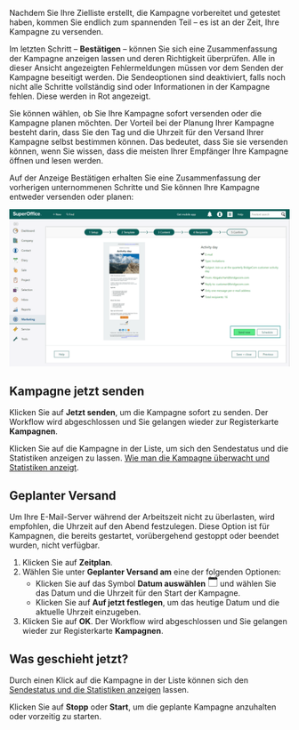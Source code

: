 <!-- markdownlint-disable-file MD041 -->
Nachdem Sie Ihre Zielliste erstellt, die Kampagne vorbereitet und getestet haben, kommen Sie endlich zum spannenden Teil – es ist an der Zeit, Ihre Kampagne zu versenden.

Im letzten Schritt – **Bestätigen** – können Sie sich eine Zusammenfassung der Kampagne anzeigen lassen und deren Richtigkeit überprüfen. Alle in dieser Ansicht angezeigten Fehlermeldungen müssen vor dem Senden der Kampagne beseitigt werden. Die Sendeoptionen sind deaktiviert, falls noch nicht alle Schritte vollständig sind oder Informationen in der Kampagne fehlen. Diese werden in Rot angezeigt.

Sie können wählen, ob Sie Ihre Kampagne sofort versenden oder die Kampagne planen möchten. Der Vorteil bei der Planung Ihrer Kampagne besteht darin, dass Sie den Tag und die Uhrzeit für den Versand Ihrer Kampagne selbst bestimmen können. Das bedeutet, dass Sie sie versenden können, wenn Sie wissen, dass die meisten Ihrer Empfänger Ihre Kampagne öffnen und lesen werden.

Auf der Anzeige Bestätigen erhalten Sie eine Zusammenfassung der vorherigen unternommenen Schritte und Sie können Ihre Kampagne entweder versenden oder planen:

![Auf der Anzeige Bestätigen erhalten Sie eine Zusammenfassung der vorherigen unternommenen Schritte und Sie können Ihre Kampagne entweder versenden oder planen -screenshot][img4]

## Kampagne jetzt senden

Klicken Sie auf **Jetzt senden**, um die Kampagne sofort zu senden. Der Workflow wird abgeschlossen und Sie gelangen wieder zur Registerkarte **Kampagnen**.

Klicken Sie auf die Kampagne in der Liste, um sich den Sendestatus und die Statistiken anzeigen zu lassen. [Wie man die Kampagne überwacht und Statistiken anzeigt][1].

## Geplanter Versand

Um Ihre E-Mail-Server während der Arbeitszeit nicht zu überlasten, wird empfohlen, die Uhrzeit auf den Abend festzulegen. Diese Option ist für Kampagnen, die bereits gestartet, vorübergehend gestoppt oder beendet wurden, nicht verfügbar.

1. Klicken Sie auf **Zeitplan**.
2. Wählen Sie unter **Geplanter Versand am** eine der folgenden Optionen:
    * Klicken Sie auf das Symbol **Datum auswählen** ![Symbol][img3] und wählen Sie das Datum und die Uhrzeit für den Start der Kampagne.
    * Klicken Sie auf **Auf jetzt festlegen**, um das heutige Datum und die aktuelle Uhrzeit einzugeben.
3. Klicken Sie auf **OK**. Der Workflow wird abgeschlossen und Sie gelangen wieder zur Registerkarte **Kampagnen**.

## Was geschieht jetzt?

Durch einen Klick auf die Kampagne in der Liste können sich den [Sendestatus und die Statistiken anzeigen][1] lassen.

Klicken Sie auf **Stopp** oder **Start**, um die geplante Kampagne anzuhalten oder vorzeitig zu starten.

<!-- Referenced links -->
[1]: ../../follow-up/view-statistics.md

<!-- Referenced images -->
[img3]: ../../../../../../../common/icons/singlecolour/appointment.png
[img4]: ../../../../../../media/loc/en/marketing/send-or-schedule.png

